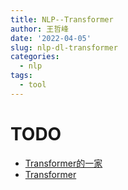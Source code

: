 ```yaml
---
title: NLP--Transformer
author: 王哲峰
date: '2022-04-05'
slug: nlp-dl-transformer
categories:
  - nlp
tags:
  - tool
---
```



# TODO

* [Transformer的一家](https://mp.weixin.qq.com/s/ArzUQHQ-imSpWRPt6XG9FQ)
* [Transformer](https://mp.weixin.qq.com/s?__biz=MzUyNzA1OTcxNg==&mid=2247486160&idx=1&sn=2dfdedb2edbca76a0c7b110ca9952e98&chksm=fa0414bbcd739dad0ccd604f6dd5ed99e8ab7f713ecafc17dd056fc91ad85968844e70bbf398&scene=178&cur_album_id=1577157748566310916#rd)

